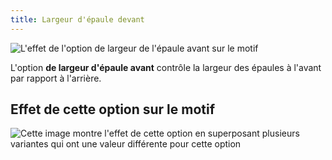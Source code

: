 ```yaml
---
title: Largeur d'épaule devant
---
```


![L'effet de l'option de largeur de l'épaule avant sur le motif](sample.png)

L'option **de largeur d'épaule avant** contrôle la largeur des épaules à l'avant par rapport à l'arrière.

## Effet de cette option sur le motif

![Cette image montre l'effet de cette option en superposant plusieurs variantes qui ont une valeur différente pour cette option](bella_frontshoulderwidth_sample.svg "Effet de cette option sur le motif")
